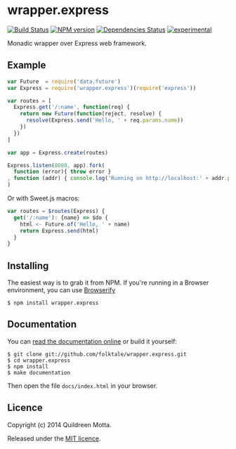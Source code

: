 wrapper.express
===============

[![Build Status](https://secure.travis-ci.org/folktale/wrapper.express.png?branch=master)](https://travis-ci.org/folktale/wrapper.express)
[![NPM version](https://badge.fury.io/js/wrapper.express.png)](http://badge.fury.io/js/wrapper.express)
[![Dependencies Status](https://david-dm.org/folktale/wrapper.express.png)](https://david-dm.org/folktale/wrapper.express)
[![experimental](http://hughsk.github.io/stability-badges/dist/experimental.svg)](http://github.com/hughsk/stability-badges)


Monadic wrapper over Express web framework.


## Example

```js
var Future  = require('data.future')
var Express = require('wrapper.express')(require('express'))

var routes = [
  Express.get('/:name', function(req) {
    return new Future(function(reject, resolve) {
      resolve(Express.send('Hello, ' + req.params.name))
    })
  })
]

var app = Express.create(routes)

Express.listen(8080, app).fork(
  function (error){ throw error }
, function (addr) { console.log('Running on http://localhost:' + addr.port) }
)
```

Or with Sweet.js macros:

```js
var routes = $routes(Express) {
  get('/:name'): {name} => $do {
    html <- Future.of('Hello, ' + name)
    return Express.send(html)
  }
}
```


## Installing

The easiest way is to grab it from NPM. If you're running in a Browser
environment, you can use [Browserify][]

    $ npm install wrapper.express

    
## Documentation

You can [read the documentation online][docs] or build it yourself:

    $ git clone git://github.com/folktale/wrapper.express.git
    $ cd wrapper.express
    $ npm install
    $ make documentation

Then open the file `docs/index.html` in your browser.


## Licence

Copyright (c) 2014 Quildreen Motta.

Released under the [MIT licence](https://github.com/folktale/wrapper.express/blob/master/LICENCE).

<!-- links -->
[Fantasy Land]: https://github.com/fantasyland/fantasy-land
[Browserify]: http://browserify.org/
[Git]: http://git-scm.com/
[Make]: http://www.gnu.org/software/make/
[Node.js]: http://nodejs.org/
[es5-shim]: https://github.com/kriskowal/es5-shim
[docs]: http://folktale.github.io/wrapper.express
<!-- [release: https://github.com/folktale/wrapper.express/releases/download/v$VERSION/wrapper.express-$VERSION.tar.gz] -->
[release]: https://github.com/folktale/wrapper.express/releases/download/v0.0.0/wrapper.express-0.0.0.tar.gz
<!-- [/release] -->
